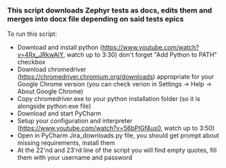### This script downloads Zephyr tests as docs, edits them and merges into docx file depending on said tests epics

To run this script:
- Download and install python (https://www.youtube.com/watch?v=4Rx_JRkwAjY, watch up to 3:30) don't forget "Add Python to PATH" checkbox
- Download chromedriver (https://chromedriver.chromium.org/downloads) appropriate for your Google Chrome version (you can check verion in Settings -> Help -> About Google Chrome)
- Copy chromedriver.exe to your python installation folder (so it is alongside python.exe file)
- Download and start PyCharm
- Setup your configuration and interpreter (https://www.youtube.com/watch?v=56bPIGf4us0, watch up to 3:50) 
- Open in PyCharm Jira_downloads.py file, you should get prompt about missing requirements, install them
- At the 22'nd and 23'rd line of the script you will find empty quotes, fill them with your username and password